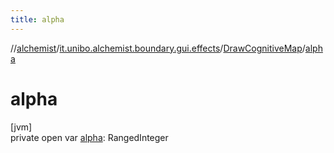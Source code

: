 ```yaml
---
title: alpha
---
```

//[alchemist](../../../index.html)/[it.unibo.alchemist.boundary.gui.effects](../index.html)/[DrawCognitiveMap](index.html)/[alpha](alpha.html)



# alpha



[jvm]\
private open var [alpha](alpha.html): RangedInteger




